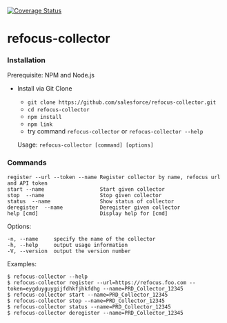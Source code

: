 [![Coverage Status](https://coveralls.io/repos/github/salesforce/refocus-collector/badge.svg?branch=master)](https://coveralls.io/github/salesforce/refocus-collector?branch=master)

# refocus-collector

### Installation

Prerequisite: NPM and Node.js

* Install via Git Clone
    * ```git clone https://github.com/salesforce/refocus-collector.git```
    * ```cd refocus-collector```
    * ```npm install```
    * ```npm link```
    * try command ```refocus-collector```  or ```refocus-collector --help```

  Usage: ```refocus-collector [command] [options]```


### Commands

    register --url --token --name Register collector by name, refocus url and API token
    start --name                  Start given collector
    stop  --name                  Stop given collector
    status  --name                Show status of collector
    deregister  --name            Deregister given collector
    help [cmd]                    Display help for [cmd]

  Options:

    -n, --name     specify the name of the collector
    -h, --help     output usage information
    -V, --version  output the version number

  Examples:

    $ refocus-collector --help
    $ refocus-collector register --url=https://refocus.foo.com --token=eygduyguygijfdhkfjhkfdhg --name=PRD_Collector_12345
    $ refocus-collector start --name=PRD_Collector_12345
    $ refocus-collector stop --name=PRD_Collector_12345
    $ refocus-collector status --name=PRD_Collector_12345
    $ refocus-collector deregister --name=PRD_Collector_12345
